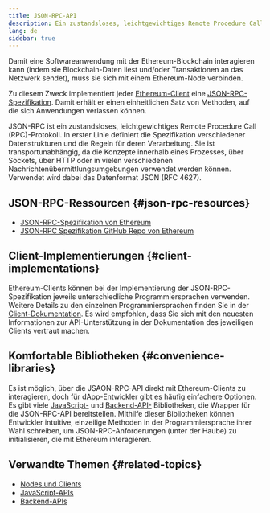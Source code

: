 ```yaml
---
title: JSON-RPC-API
description: Ein zustandsloses, leichtgewichtiges Remote Procedure Call (RPC)-Protokoll für Ethereum-Clients
lang: de
sidebar: true
---
```


Damit eine Softwareanwendung mit der Ethereum-Blockchain interagieren kann (indem sie Blockchain-Daten liest und/oder Transaktionen an das Netzwerk sendet), muss sie sich mit einem Ethereum-Node verbinden.

Zu diesem Zweck implementiert jeder [Ethereum-Client](/developers/docs/nodes-and-clients/#execution-clients) eine [JSON-RPC-Spezifikation](http://www.jsonrpc.org/specification). Damit erhält er einen einheitlichen Satz von Methoden, auf die sich Anwendungen verlassen können.

JSON-RPC ist ein zustandsloses, leichtgewichtiges Remote Procedure Call (RPC)-Protokoll. In erster Linie definiert die Spezifikation verschiedener Datenstrukturen und die Regeln für deren Verarbeitung. Sie ist transportunabhängig, da die Konzepte innerhalb eines Prozesses, über Sockets, über HTTP oder in vielen verschiedenen Nachrichtenübermittlungsumgebungen verwendet werden können. Verwendet wird dabei das Datenformat JSON (RFC 4627).

## JSON-RPC-Ressourcen {#json-rpc-resources}

- [JSON-RPC-Spezifikation von Ethereum](https://playground.open-rpc.org/?schemaUrl=https://raw.githubusercontent.com/ethereum/eth1.0-apis/assembled-spec/openrpc.json&uiSchema[appBar][ui:splitView]=true&uiSchema[appBar][ui:input]=false&uiSchema[appBar][ui:examplesDropdown]=false)
- [JSON-RPC Spezifikation GitHub Repo von Ethereum](https://github.com/ethereum/eth1.0-apis)

## Client-Implementierungen {#client-implementations}

Ethereum-Clients können bei der Implementierung der JSON-RPC-Spezifikation jeweils unterschiedliche Programmiersprachen verwenden. Weitere Details zu den einzelnen Programmiersprachen finden Sie in der [Client-Dokumentation](/developers/docs/nodes-and-clients/#execution-clients). Es wird empfohlen, dass Sie sich mit den neuesten Informationen zur API-Unterstützung in der Dokumentation des jeweiligen Clients vertraut machen.

## Komfortable Bibliotheken {#convenience-libraries}

Es ist möglich, über die JSAON-RPC-API direkt mit Ethereum-Clients zu interagieren, doch für dApp-Entwickler gibt es häufig einfachere Optionen. Es gibt viele [JavaScript-](/developers/docs/apis/javascript/#available-libraries) und [Backend-API-](/developers/docs/apis/backend/#available-libraries) Bibliotheken, die Wrapper für die JSON-RPC-API bereitstellen. Mithilfe dieser Bibliotheken können Entwickler intuitive, einzeilige Methoden in der Programmiersprache ihrer Wahl schreiben, um JSON-RPC-Anforderungen (unter der Haube) zu initialisieren, die mit Ethereum interagieren.

## Verwandte Themen {#related-topics}

- [Nodes und Clients](/developers/docs/nodes-and-clients/)
- [JavaScript-APIs](/developers/docs/apis/javascript/)
- [Backend-APIs](/developers/docs/apis/backend/)
